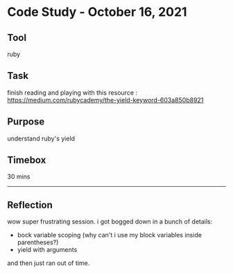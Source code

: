 # Code Study - October 16, 2021

## Tool

ruby

## Task

finish reading and playing with this resource : https://medium.com/rubycademy/the-yield-keyword-603a850b8921

## Purpose

understand ruby's yield

## Timebox

30 mins

---

## Reflection

wow super frustrating session. i got bogged down in a bunch of details:

- bock variable scoping (why can't i use my block variables inside parentheses?)
- yield with arguments

and then just ran out of time.
